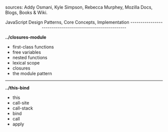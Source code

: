 sources: Addy Osmani, Kyle Simpson, Rebecca Murphey, Mozilla Docs, Blogs, Books & Wiki.
<p align="center">
    JavaScript Design Patterns, Core Concepts, Implementation
    ----------------------------------------------------------
</p>

**../closures-module**

- first-class functions
- free variables
- nested functions
- lexical scope
- closures
- the module pattern

------------------------------------------------------------------------

**../this-bind**

- this
- call-site
- call-stack
- bind
- call
- apply

 
